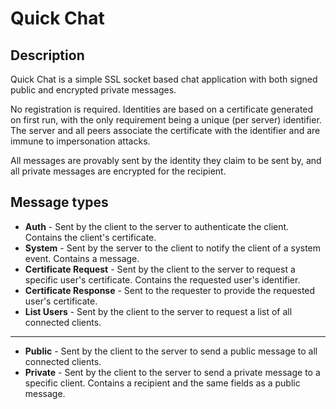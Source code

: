 # Quick Chat

## Description

Quick Chat is a simple SSL socket based chat application with both signed public and encrypted private messages. 

No registration is required. Identities are based on a certificate generated on first run, with the only requirement being a unique (per server) identifier.
The server and all peers associate the certificate with the identifier and are immune to impersonation attacks.

All messages are provably sent by the identity they claim to be sent by, and all private messages are encrypted for the recipient.

## Message types
- **Auth** - Sent by the client to the server to authenticate the client. Contains the client's certificate.
- **System** - Sent by the server to the client to notify the client of a system event. Contains a message.
- **Certificate Request** - Sent by the client to the server to request a specific user's certificate. Contains the requested user's identifier.
- **Certificate Response** - Sent to the requester to provide the requested user's certificate.
- **List Users** - Sent by the client to the server to request a list of all connected clients.
----
- **Public** - Sent by the client to the server to send a public message to all connected clients.
- **Private** - Sent by the client to the server to send a private message to a specific client. Contains a recipient and the same fields as a public message.
